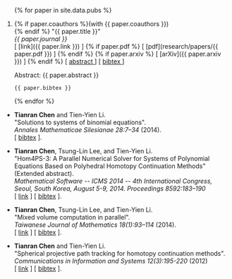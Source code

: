 <ol reversed>
{% for paper in site.data.pubs %}
  <li>
    <p>
    {% if paper.coauthors %}(with {{ paper.coauthors }}) <br />{% endif %}
    "{{ paper.title }}" <br />
    <em>{{ paper.journal }}</em><br />
    [ [link]({{  paper.link  }}) ]
    {% if paper.pdf   %} [ [pdf](research/papers/{{ paper.pdf }}) ] {% endif %}
    {% if paper.arxiv %} [ [arXiv]({{ paper.arxiv }}) ] {% endif %}
    [
        <a data-toggle="collapse"
        href="#abs-{{ paper.nickname }}"
        aria-expanded="false"
        aria-controls="abs-{{ paper.nickname }}">
            abstract
        </a>
    ]
    [
        <a data-toggle="collapse"
        href="#bib-{{ paper.nickname }}"
        aria-expanded="false"
        aria-controls="bib-{{ paper.nickname }}">
            bibtex
        </a>
    ]
    </p>
    <div class="collapse" id="abs-{{ paper.nickname }}">
        <div class="panel panel-default">
            <div class="panel-body">
                Abstract: {{ paper.abstract }}
            </div>
        </div>
    </div>
    <div class="collapse" id="bib-{{ paper.nickname }}">
        <div class="card card-body">
            <pre><code>{{ paper.bibtex }}</code></pre>
        </div>
    </div>
  </li>
{% endfor %}
</ol>

<!-- -   **Tianran Chen** and Dhagash Mehta.  
    "Parallel degree computation for binomial systems".  
    *Journal of Symbolic Computation (2017), pp. 535-558*  
    [ [link](http://dx.doi.org/10.1016/j.jsc.2016.07.018) ] -->

<!-- -   Dhagash Mehta, **Tianran Chen**, John Morgan, and David Wales.  
    Response to "Comment on 'Exploring the potential energy landscape
    of the Thomson problem via Newton homotopies'".  
    *The Journal of Chemical Physics 143, 247102* (2015)  
    [ [link](http://dx.doi.org/10.1063/1.4939011) ]
    [ [bibtex](research/papers/mehta_response_2015.bib) ]. -->

<!-- -   **Tianran Chen** and Tien-Yien Li.  
    "Homotopy continuation method for solving systems of
    nonlinear and polynomial equations".  
    *Communications in Information and Systems 15(2):119--307* (2015).  
    [ [link](http://dx.doi.org/10.4310/CIS.2015.v15.n2.a1) ]
    [ [bibtex](research/papers/chen_homotopy_2015.bib) ]. -->

<!-- -   Dhagash Mehta, **Tianran Chen**, David Wales, and John Morgan.  
    "Exploring the potential energy landscape of the Thomson problem via Newton homotopies".  
    *The Journal of Chemical Physics 142 194113* (2015)  
    [ [link](http://dx.doi.org/10.1063/1.4921163) ]
    [ [bibtex](research/papers/mehta_exploring_2015.bib) ]. -->

<!-- -   **Tianran Chen**, Tien-Yien Li, and Xiaoshen Wang.  
    "Theoretical aspects of mixed volume computation via mixed subdivision".  
    *Communications in Information and Systems* (2014)  
    [ [pdf](research/papers/mvol.pdf) ]
    [ [link](http://dx.doi.org/10.4310/CIS.2014.v14.n4.a1) ]
    [ [bibtex](research/papers/chen_theoretical_2014.bib) ]. -->

<!-- -   Dhagash Mehta, **Tianran Chen**, Jonathan Hauenstein, and David Wales.  
    "Newton homotopies for sampling stationary points of potential energy landscapes".  
    *The Journal of Chemical Physics 141 (12), 121104* (2014)  
    (Selected for a Journal of Chemical Physics Editors' Choice for 2014)  
    [ [arXiv](http://arxiv.org/abs/1412.3810) ]
    [ [link](http://dx.doi.org/10.1063/1.4896657) ]
    [ [bibtex](research/papers/mehta_newton_2014.bib) ]. -->

-   **Tianran Chen** and Tien-Yien Li.  
    "Solutions to systems of binomial equations".  
    *Annales Mathematicae Silesianae 28:7–34* (2014).  
    [ [bibtex](research/papers/chen_solutions_2014.bib) ].

-   **Tianran Chen**, Tsung-Lin Lee, and Tien-Yien Li.  
    "Hom4PS-3: A Parallel Numerical Solver for Systems of Polynomial Equations Based on Polyhedral Homotopy Continuation Methods" (Extended abstract).  
    *Mathematical Software -- ICMS 2014 -- 4th International Congress, Seoul, South Korea, August 5-9, 2014. Proceedings 8592:183–190*  
    [ [link](http://dx.doi.org/10.1007/978-3-662-44199-2_30) ]
    [ [bibtex](research/papers/chen_hom4ps3_2014.bib) ].

-   **Tianran Chen**, Tsung-Lin Lee, and Tien-Yien Li.  
    "Mixed volume computation in parallel".  
    *Taiwanese Journal of Mathematics 18(1):93–114* (2014).  
    [ [link](http://dx.doi.org/10.11650/tjm.18.2014.3276) ]
    [ [bibtex](research/papers/chen_mixed_2014.bib) ].

-   **Tianran Chen** and Tien-Yien Li.  
    "Spherical projective path tracking for homotopy continuation methods".  
    *Communications in Information and Systems 12(3):195-220* (2012)  
    [ [link](http://dx.doi.org/10.4310/CIS.2012.v12.n3.a2) ]
    [ [bibtex](research/papers/chen_spherical_2014.bib) ].
